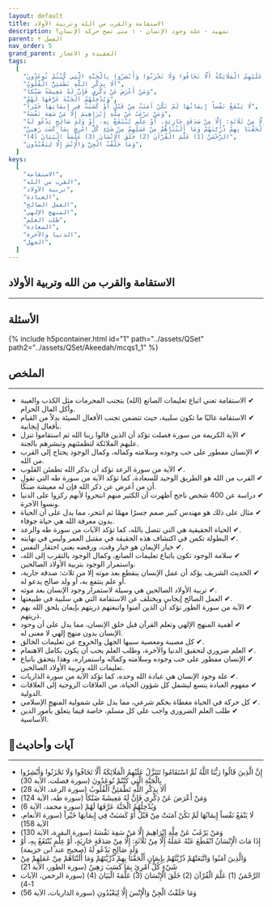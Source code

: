 ```yaml
---
layout: default
title: الاستقامة والقرب من الله وتربية الأولاد
description: تمهيد - علة وجود الإنسان - ١ متى تصح حركة الإنسان؟
parent: الفصل ٢
nav_order: 5
grand_parent: العقيدة و الاعجاز
tags:
  [
    "إِنَّ الَّذِينَ قَالُوا رَبُّنَا اللَّهُ ثُمَّ اسْتَقَامُوا تَتَنَزَّلُ عَلَيْهِمُ الْمَلَائِكَةُ أَلَّا تَخَافُوا وَلَا تَحْزَنُوا وَأَبْشِرُوا بِالْجَنَّةِ الَّتِي كُنْتُمْ تُوعَدُونَ",
    "أَلَا بِذِكْرِ اللَّهِ تَطْمَئِنُّ الْقُلُوبُ",
    "وَمَنْ أَعْرَضَ عَنْ ذِكْرِي فَإِنَّ لَهُ مَعِيشَةً ضَنْكاً",
    "وَيُدْخِلُهُمُ الْجَنَّةَ عَرَّفَهَا لَهُمْ",
    "لَا يَنْفَعُ نَفْساً إِيمَانُهَا لَمْ تَكُنْ آمَنَتْ مِنْ قَبْلُ أَوْ كَسَبَتْ فِي إِيمَانِهَا خَيْراً",
    "وَمَنْ يَرْغَبُ عَنْ مِلَّةِ إِبْرَاهِيمَ إِلَّا مَنْ سَفِهَ نَفْسَهُ",
    "إِذَا مَاتَ الْإِنْسَانُ انْقَطَعَ عَنْهُ عَمَلُهُ إِلَّا مِنْ ثَلَاثَةٍ: إِلَّا مِنْ صَدَقَةٍ جَارِيَةٍ، أَوْ عِلْمٍ يُنْتَفَعُ بِهِ، أَوْ وَلَدٍ صَالِحٍ يَدْعُو لَهُ",
    "وَالَّذِينَ آمَنُوا وَاتَّبَعَتْهُمْ ذُرِّيَّتُهُمْ بِإِيمَانٍ أَلْحَقْنَا بِهِمْ ذُرِّيَّتَهُمْ وَمَا أَلَتْنَاهُمْ مِنْ عَمَلِهِمْ مِنْ شَيْءٍ كُلُّ امْرِئٍ بِمَا كَسَبَ رَهِينٌ",
    "الرَّحْمَنُ (1) عَلَّمَ الْقُرْآنَ (2) خَلَقَ الْإِنْسَانَ (3) عَلَّمَهُ الْبَيَانَ (4)",
    "وَمَا خَلَقْتُ الْجِنَّ وَالْإِنْسَ إِلَّا لِيَعْبُدُونِ",
  ]
keys:
  [
    "الاستقامة",
    "القرب من الله",
    "تربية الأولاد",
    "العبادة",
    "العمل الصالح",
    "المنهج الإلهي",
    "طلب العلم",
    "السعادة",
    "الدنيا والآخرة",
    "الجهل",
  ]
---
```


## ‏الاستقامة والقرب من الله وتربية الأولاد

---

## الأسئلة

{% include h5pcontainer.html id="1" path="../assets/QSet" path2="../assets/QSet/Akeedah/mcqs1_1" %}

## الملخص

---

- ‏✔ الاستقامة تعني اتباع تعليمات الصانع (الله) بتجنب المحرمات مثل الكذب والغيبة وأكل المال الحرام.
- ‏✔ الاستقامة غالبًا ما تكون سلبية، حيث تتضمن تجنب الأفعال السيئة بدلاً من القيام بأفعال إيجابية.
- ‏✔ الآية الكريمة من سورة فصلت تؤكد أن الذين قالوا ربنا الله ثم استقاموا تنزل عليهم الملائكة لتطمئنهم وتبشرهم بالجنة.
- ‏✔ الإنسان مفطور على حب وجوده وسلامته وكماله، وكمال الوجود يحتاج إلى القرب من الله.
- ‏✔ الآية من سورة الرعد تؤكد أن بذكر الله تطمئن القلوب.
- ‏✔ القرب من الله هو الطريق الوحيد للسعادة، كما تؤكد الآية من سورة طه التي تقول أن من أعرض عن ذكر الله فإن له معيشة ضنكًا.
- ‏✔ دراسة عن 400 شخص ناجح أظهرت أن الكثير منهم انتحروا لأنهم ركزوا على الدنيا ونسوا الآخرة.
- ‏✔ مثال على ذلك هو مهندس كبير صمم جسرًا مهمًا ثم انتحر، مما يدل على أن الحياة بدون معرفة الله هي حياة جوفاء.
- ‏✔ الحياة الحقيقية هي التي تتصل بالله، كما تؤكد الآيات من سورة طه والرعد.
- ‏✔ البطولة تكمن في اكتشاف هذه الحقيقة في مقتبل العمر وليس في نهايته.
- ‏✔ خيار الإيمان هو خيار وقت، ورفضه يعني احتقار النفس.
- ‏✔ سلامة الوجود تكون باتباع تعليمات الصانع، وكمال الوجود بالتقرب إلى الله، واستمرار الوجود بتربية الأولاد الصالحين.
- ‏✔ الحديث الشريف يؤكد أن عمل الإنسان ينقطع بعد موته إلا من ثلاث: صدقة جارية، أو علم ينتفع به، أو ولد صالح يدعو له.
- ‏✔ تربية الأولاد الصالحين هي وسيلة لاستمرار وجود الإنسان بعد موته.
- ‏✔ العمل الصالح إيجابي ويختلف عن الاستقامة التي هي سلبية في طبيعتها.
- ‏✔ الآية من سورة الطور تؤكد أن الذين آمنوا واتبعتهم ذريتهم بإيمان يلحق الله بهم ذريتهم.
- ‏✔ أهمية المنهج الإلهي وتعلم القرآن قبل خلق الإنسان، مما يدل على أن وجود الإنسان بدون منهج إلهي لا معنى له.
- ‏✔ كل مصيبة ومعصية سببها الجهل والخروج عن تعليمات الخالق.
- ‏✔ العلم ضروري لتحقيق الدنيا والآخرة، وطلب العلم يجب أن يكون بكامل الاهتمام.
- ‏✔ الإنسان مفطور على حب وجوده وسلامته وكماله واستمراره، وهذا يتحقق باتباع تعليمات الله وتربية الأولاد الصالحين.
- ‏✔ علة وجود الإنسان هي عبادة الله وحده، كما تؤكد الآية من سورة الذاريات.
- ‏✔ مفهوم العبادة يتسع ليشمل كل شؤون الحياة، من العلاقات الزوجية إلى العلاقات الدولية.
- ‏✔ كل حركة في الحياة مغطاة بحكم شرعي، مما يدل على شمولية المنهج الإسلامي.
- ‏✔ طلب العلم الضروري واجب على كل مسلم، خاصة فيما يتعلق بأمور الدين الأساسية.

## 📜آيات وأحاديث

---

- ‏إِنَّ الَّذِينَ قَالُوا رَبُّنَا اللَّهُ ثُمَّ اسْتَقَامُوا تَتَنَزَّلُ عَلَيْهِمُ الْمَلَائِكَةُ أَلَّا تَخَافُوا وَلَا تَحْزَنُوا وَأَبْشِرُوا بِالْجَنَّةِ الَّتِي كُنْتُمْ تُوعَدُونَ (سورة فصلت، الآية 30)
- ‏أَلَا بِذِكْرِ اللَّهِ تَطْمَئِنُّ الْقُلُوبُ (سورة الرعد، الآية 28)
- ‏وَمَنْ أَعْرَضَ عَنْ ذِكْرِي فَإِنَّ لَهُ مَعِيشَةً ضَنْكاً (سورة طه، الآية 124)
- ‏وَيُدْخِلُهُمُ الْجَنَّةَ عَرَّفَهَا لَهُمْ (سورة محمد، الآية 6)
- ‏لَا يَنْفَعُ نَفْساً إِيمَانُهَا لَمْ تَكُنْ آمَنَتْ مِنْ قَبْلُ أَوْ كَسَبَتْ فِي إِيمَانِهَا خَيْراً (سورة الأنعام، الآية 158)
- ‏وَمَنْ يَرْغَبُ عَنْ مِلَّةِ إِبْرَاهِيمَ إِلَّا مَنْ سَفِهَ نَفْسَهُ (سورة البقرة، الآية 130)
- ‏إِذَا مَاتَ الْإِنْسَانُ انْقَطَعَ عَنْهُ عَمَلُهُ إِلَّا مِنْ ثَلَاثَةٍ: إِلَّا مِنْ صَدَقَةٍ جَارِيَةٍ، أَوْ عِلْمٍ يُنْتَفَعُ بِهِ، أَوْ وَلَدٍ صَالِحٍ يَدْعُو لَهُ (صحيح عند ابن خزيمة)
- ‏وَالَّذِينَ آمَنُوا وَاتَّبَعَتْهُمْ ذُرِّيَّتُهُمْ بِإِيمَانٍ أَلْحَقْنَا بِهِمْ ذُرِّيَّتَهُمْ وَمَا أَلَتْنَاهُمْ مِنْ عَمَلِهِمْ مِنْ شَيْءٍ كُلُّ امْرِئٍ بِمَا كَسَبَ رَهِينٌ (سورة الطور، الآية 21)
- ‏الرَّحْمَنُ (1) عَلَّمَ الْقُرْآنَ (2) خَلَقَ الْإِنْسَانَ (3) عَلَّمَهُ الْبَيَانَ (4) (سورة الرحمن، الآيات 1-4)
- ‏وَمَا خَلَقْتُ الْجِنَّ وَالْإِنْسَ إِلَّا لِيَعْبُدُونِ (سورة الذاريات، الآية 56)
